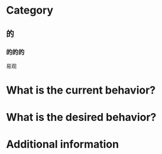 # Category

## 的

### 的的的

易观

# What is the current behavior?

# What is the desired behavior?

# Additional information
